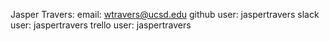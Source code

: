 Jasper Travers:
  email:        wtravers@ucsd.edu
  github user:  jaspertravers
  slack user:   jaspertravers
  trello user:  jaspertravers
  
